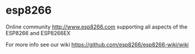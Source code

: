 esp8266
=======

Online community http://www.esp8266.com supporting all aspects of the ESP8266 and ESP8266EX

For more info see our wiki https://github.com/esp8266/esp8266-wiki/wiki
